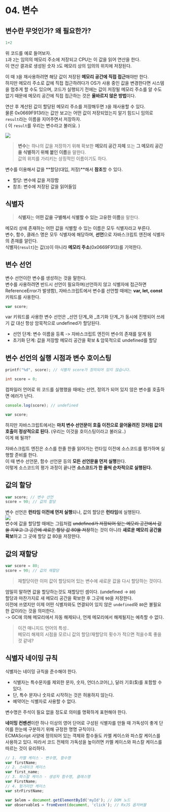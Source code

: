 # 04. 변수
## 변수란 무엇인가? 왜 필요한가?
```js
1+2
```            
위 코드를 예로 들어보자.            
`1`과 `2`는 임의의 메모리 주소에 저장되고 CPU는 이 값을 읽어 연산을 한다.           
이 연산 결과로 생성된 숫자 `3`도 메모리 상의 임의의 위치에 저장된다.          
         
이 때 `3`을 재사용하려면 해당 값이 저장된 **메모리 공간에 직접 접근**해야만 한다.      
하지만 메모리 주소로 값에 직접 접근하려다가 OS가 사용 중인 값을 변경한다면 시스템을 멈추게 할 수도 있으며, 코드가 실행되기 전에는 값이 저장될 메모리 주소를 알 수도 없기 때문에 메모리 공간에 직접 접근하는 것은 **올바르지 않은 방법**이다.          
         
연산 후 계산된 값이 할당된 메모리 주소를 저장해두면 `3`을 재사용할 수 있다.         
물론 0x0669F913라는 값만 보고는 어떤 값이 저장되었는지 알기 힘드니 임의로 `result`라는 이름을 지어주면서 저장하자.           
( 이 `result`를 우리는 변수라고 불러요. )        

![](https://velog.velcdn.com/images/skdixm/post/885af789-30e0-4119-a432-baf229726daf/image.png)          
>**변수**는 하나의 값을 저장하기 위해 확보한 **메모리 공간 자체** 또는 **그 메모리 공간을 식별하기 위해 붙인 이름**을 말한다.        
값의 위치를 가리키는 상징적인 이름이기도 하다.          
          
변수를 이용해서 값을 **할당(대입, 저장)**해서 **참조**할 수 있다.          
- 할당: 변수에 값을 저장함        
- 참조: 변수에 저장된 값을 읽어들임         
## 식별자        
>**식별자**는 **어떤 값을 구별해서 식별할 수 있는 고유한 이름**을 말한다.          
         
메모리 상에 존재하는 어떤 값을 식별할 수 있는 이름은 모두 식별자라고 부른다.            
변수, 함수, 클래스 명은 모두 식별자에 해당하며, **선언**으로 자바스크립트 엔진에 식별자의 존재를 알린다.          
식별자(`result`)는 값(`3`)이 아니라 **메모리 주소**(0x0669F913)를 기억한다.          
            
## 변수 선언          
         
변수 선언이란 변수를 생성하는 것을 말한다.           
변수를 사용하려면 반드시 선언이 필요하며(선언하지 않고 식별자에 접근하면 ReferenceError가  발생함), 자바스크립트에서 변수를 선언할 때에는 **var, let, const** 키워드를 사용한다.           
           
```js        
var score;
```          
var 키워드를 사용한 변수 선언은 _선언 단계_와 _초기화 단계_가 동시에 진행되어 쓰레기 값 대신 항상 암묵적으로 undefined가 할당된다.          
- 선언 단계: 변수 이름을 등록 -> 자바스크립트 엔진이 변수의 존재를 알게 됨           
- 초기화 단계: 값을 저장할 메모리 공간을 확보 & 암묵적으로 undefined를 할당            
## 변수 선언의 실행 시점과 변수 호이스팅
```cpp
printf("%d", score); // 식별자 score가 정의되어 있지 않습니다.       

int score = 0;          
```         
컴파일러 언어로 위 코드를  실행했을 때에는 선언, 정의가 되어 있지 않은 변수를 호출하면 에러가 난다.          
```js
console.log(score); // undefined

var score;
```
하지만 자바스크립트에서는 **마치 변수 선언문이 호출 이전으로 끌어올려진 것처럼 값의 호출이 정상적으로 된다.** (우리는 이것을 호이스팅이라고 불러요..)       
이게 왜 될까?        
          
자바스크립트 엔진은 소스를 한줄 한줄 읽어가는 런타임 이전에 소스코드를 평가하며 실행할 준비를 한다.        
이 때 변수 선언문, 함수 선언문 등의 **모든 선언문을 먼저 실행**한다.         
이렇게 소스코드의 평가 과정이 끝나면 **소스코드가 한 줄씩 순차적으로 실행된다.**      
## 값의 할당            
```js
var score; // 변수 선언        
score = 90; // 값의 할당          
```
변수 선언은 **런타임 이전에 먼저 실행**되나, 값의 할당은 **런타임**에 실행된다.            
![](https://velog.velcdn.com/images/skdixm/post/0ace93e0-dd7f-4522-843d-dc4edd741b41/image.jpg)           
변수에 값을 할당할 때에는 그림처럼 ~~undefined가 저장되어 있는 메모리 공간에서 값을 지우고 그 공간에 새로운 할당 값 80을 저장~~하는 것이 아니라 **새로운 메모리 공간을 확보**하고 그 곳에 할당 값 80을 저장한다.         
          
## 값의 재할당         
```js
var score = 80;
score = 90; // 값의 재할당
```          
>재할당이란 이미 값이 할당되어 있는 변수에 새로운 값을 다시 할당하는 것이다.           
              
엄밀히 말하면 값을 할당하는것도 재할당인 셈이다. (undefined -> `80`)          
할당과 마찬가지로 새 메모리 공간을 확보한 후 그곳에 `90`을 저장한다.           
이전에 쓰였지만 이제 어떤 식별자와도 연결되어 있지 않은 `undefined`와 `80`은 불필요한 값이라는 것을 의미한다.             
-> GC에 의해 메모리에서 자동 해제되나, 언제 메모리에서 해제될지는 예측할 수 없다.          
>이건 매니지드 언어의 특성..            
메모리 해제의 시점을 모르니 값의 할당/재할당의 횟수가 적으면 적을수록 좋을 것 같네?           
           
## 식별자 네이밍 규칙          
식별자는 네이밍 규칙을 준수해야 한다.         
         
- 식별자는 특수문자를 제외한 문자, 숫자, 언더스코어(_), 달러 기호($)를 포함할 수 있다.          
- 단, 특수 문자나 숫자로 시작하는 것은 허용하지 않는다.           
- 예약어는 식별자로 사용할 수 없다.          
          
변수명은 주석이 필요 없을 정도로 의미를 명확하게 표현해야 한다.           
          
**네이밍 컨벤션**이란 하나 이상의 영어 단어로 구성된 식별자를 만들 때 가독성이 좋게 단어를 한눈에 구분하기 위해 규정한 명명 규칙이다.           
ECMAScript 사양에 정의되어 있는 객체와 함수들도 카멜 케이스와 파스칼 케이스를 사용하고 있다. 따라서 코드 전체의 가독성을 높이려면 카멜 케이스와 파스칼 케이스를 따르는 것이 유리하다.       
```js        
// 1. 카멜 케이스 - 변수명, 함수명
var firstName;
// 2. 스네이크 케이스
var first_name;
// 3. 파스칼 케이스 - 생성자 함수명, 클래스명
var FirstName;
// 4. 헝가리안 케이스
var strFirstName;

var $elem = document.getElementById('myId'); // DOM 노드
var observable$ = fromEvent(document, 'click'); // RxJS 옵저버블
```
